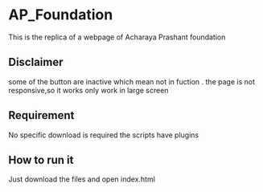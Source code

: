 # AP_Foundation
This is the replica of a webpage of Acharaya Prashant foundation 
## Disclaimer
some of the button are inactive which mean not in fuction .
the page is not responsive,so it works only work in large screen
## Requirement
No specific download is required the scripts have plugins 
## How to run it 
Just download the files and open index.html 
